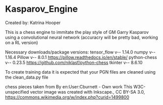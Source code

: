# Kasparov_Engine
Created by: Katrina Hooper

This is a chess engine to immitate the play style of GM Garry Kasparov using a convolutional neural network (accuracry will be pretty bad, working on a RL version)

Necessary downloads/package versions:
tensor_flow   v-- 1.14.0
numpy         v-- 1.16.4
Pillow        v-- 8.0.1                https://pillow.readthedocs.io/en/stable/
python-chess  v-- 0.23.5               https://github.com/niklasf/python-chess
tkinter       v-- 8.6.10

To create training data it is expected that your PGN files are cleaned using the clean_data.py file

chess pieces taken from
By en:User:Cburnett - Own work  This W3C-unspecified vector image was created with Inkscape., CC BY-SA 3.0, https://commons.wikimedia.org/w/index.php?curid=1499800
